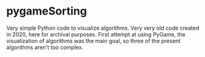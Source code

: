 # pygameSorting
Very simple Python code to visualize algorithms. Very very old code created in 2020, here for archival purposes.
First attempt at using PyGame, the visualization of algorithms was the main goal, so three of the present algorithms aren't too complex.
